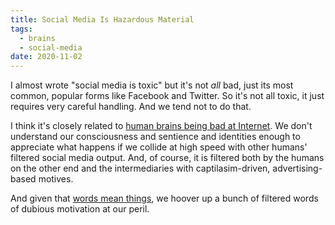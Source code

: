 ```yaml
---
title: Social Media Is Hazardous Material
tags:
  - brains
  - social-media
date: 2020-11-02
---
```


I almost wrote "social media is toxic" but it's not *all* bad, just its most common, popular forms like Facebook and Twitter. So it's not all toxic, it just requires very careful handling. And we tend not to do that.

I think it's closely related to [human brains being bad at Internet][badbrains]. We don't understand our consciousness and sentience and identities enough to appreciate what happens if we collide at high speed with other humans' filtered social media output. And, of course, it is filtered both by the humans on the other end and the intermediaries with captilasim-driven, advertising-based motives.

And given that [words mean things][words], we hoover up a bunch of filtered words of dubious motivation at our peril.

[badbrains]: /notes/human-brains-are-bad-at-internet
[words]: /notes/wisdom/ords-mean-things
